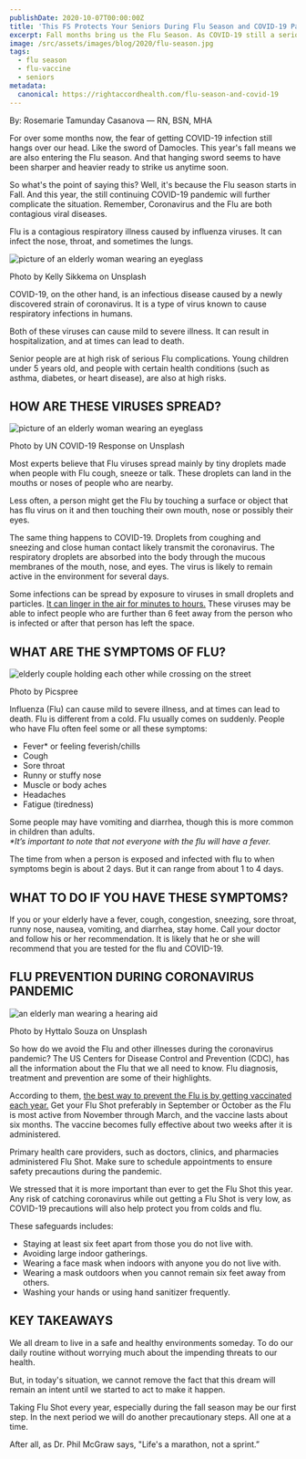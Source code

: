 ```yaml
---
publishDate: 2020-10-07T00:00:00Z
title: 'This FS Protects Your Seniors During Flu Season and COVID-19 Pandemic'
excerpt: Fall months bring us the Flu Season. As COVID-19 still a serious health threat, experts are wary about our seniors. Here's what you need to know to protect them from Flu.
image: /src/assets/images/blog/2020/flu-season.jpg
tags:
  - flu season
  - flu-vaccine
  - seniors
metadata:
  canonical: https://rightaccordhealth.com/flu-season-and-covid-19
---
```




By: Rosemarie Tamunday Casanova — RN, BSN, MHA



For over some months now, the fear of getting COVID-19 infection still hangs over our head. Like the sword of Damocles. This year's fall means we are also entering the Flu season. And that hanging sword seems to have been sharper and heavier ready to strike us anytime soon.

So what's the point of saying this? Well, it's because the Flu season starts in Fall. And this year, the still continuing COVID-19 pandemic will further complicate the situation. Remember, Coronavirus and the Flu are both contagious viral diseases.

Flu is a contagious respiratory illness caused by influenza viruses. It can infect the nose, throat, and sometimes the lungs.

![picture of an elderly woman wearing an eyeglass](/src/assets/images/blog/2020/kelly-sikkema-xN0INdwHAs4-unsplash.jpg)

Photo by Kelly Sikkema on Unsplash

COVID-19, on the other hand, is an infectious disease caused by a newly discovered strain of coronavirus. It is a type of virus known to cause respiratory infections in humans.

Both of these viruses can cause mild to severe illness. It can result in hospitalization, and at times can lead to death.

Senior people are at high risk of serious Flu complications. Young children under 5 years old, and people with certain health conditions (such as asthma, diabetes, or heart disease), are also at high risks.

HOW ARE THESE VIRUSES SPREAD?
-----------------------------

![picture of an elderly woman wearing an eyeglass](/src/assets/images/blog/2020/united-nations-covid-19-response-lbWcHW6KAyI-unsplash.jpg)

Photo by UN COVID-19 Response on Unsplash

Most experts believe that Flu viruses spread mainly by tiny droplets made when people with Flu cough, sneeze or talk. These droplets can land in the mouths or noses of people who are nearby.

Less often, a person might get the Flu by touching a surface or object that has flu virus on it and then touching their own mouth, nose or possibly their eyes.

The same thing happens to COVID-19. Droplets from coughing and sneezing and close human contact likely transmit the coronavirus. The respiratory droplets are absorbed into the body through the mucous membranes of the mouth, nose, and eyes. The virus is likely to remain active in the environment for several days.

Some infections can be spread by exposure to viruses in small droplets and particles. [It can linger in the air for minutes to hours.](https://www.npr.org/sections/health-shots/2020/10/05/920446534/cdc-acknowledges-coronavirus-can-spread-via-airborne-transmission) These viruses may be able to infect people who are further than 6 feet away from the person who is infected or after that person has left the space.

WHAT ARE THE SYMPTOMS OF FLU?
-----------------------------

![elderly couple holding each other while crossing on the street](/src/assets/images/blog/2020/picspree-716054.jpg)

Photo by Picspree

Influenza (Flu) can cause mild to severe illness, and at times can lead to death. Flu is different from a cold. Flu usually comes on suddenly. People who have Flu often feel some or all these symptoms:

*   Fever\* or feeling feverish/chills
*   Cough
*   Sore throat
*   Runny or stuffy nose
*   Muscle or body aches
*   Headaches
*   Fatigue (tiredness)

Some people may have vomiting and diarrhea, though this is more common in children than adults.  
_\*It’s important to note that not everyone with the flu will have a fever._

The time from when a person is exposed and infected with flu to when symptoms begin is about 2 days. But it can range from about 1 to 4 days.

WHAT TO DO IF YOU HAVE THESE SYMPTOMS?
--------------------------------------

If you or your elderly have a fever, cough, congestion, sneezing, sore throat, runny nose, nausea, vomiting, and diarrhea, stay home. Call your doctor and follow his or her recommendation. It is likely that he or she will recommend that you are tested for the flu and COVID-19.

FLU PREVENTION DURING CORONAVIRUS PANDEMIC
------------------------------------------

![an elderly man wearing a hearing aid](/src/assets/images/blog/2020/hyttalo-souza-a1p0Z7RSkL8-unsplash.jpg)

Photo by Hyttalo Souza on Unsplash

So how do we avoid the Flu and other illnesses during the coronavirus pandemic? The US Centers for Disease Control and Prevention (CDC), has all the information about the Flu that we all need to know. Flu diagnosis, treatment and prevention are some of their highlights.

According to them, [the best way to prevent the Flu is by getting vaccinated each year.](https://www.cdc.gov/flu/about/keyfacts.htm) Get your Flu Shot preferably in September or October as the Flu is most active from November through March, and the vaccine lasts about six months. The vaccine becomes fully effective about two weeks after it is administered.

Primary health care providers, such as doctors, clinics, and pharmacies administered Flu Shot. Make sure to schedule appointments to ensure safety precautions during the pandemic.

We stressed that it is more important than ever to get the Flu Shot this year. Any risk of catching coronavirus while out getting a Flu Shot is very low, as COVID-19 precautions will also help protect you from colds and flu.

These safeguards includes:

*   Staying at least six feet apart from those you do not live with.
*   Avoiding large indoor gatherings.
*   Wearing a face mask when indoors with anyone you do not live with.
*   Wearing a mask outdoors when you cannot remain six feet away from others.
*   Washing your hands or using hand sanitizer frequently.

KEY TAKEAWAYS
-------------

We all dream to live in a safe and healthy environments someday. To do our daily routine without worrying much about the impending threats to our health.

But, in today's situation, we cannot remove the fact that this dream will remain an intent until we started to act to make it happen.

Taking Flu Shot every year, especially during the fall season may be our first step. In the next period we will do another precautionary steps. All one at a time.

After all, as Dr. Phil McGraw says, "Life's a marathon, not a sprint.”